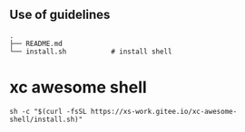 Use of guidelines
------

```shell script
.
├── README.md
└── install.sh           # install shell
```

# xc awesome shell
```shell script
sh -c "$(curl -fsSL https://xs-work.gitee.io/xc-awesome-shell/install.sh)"
```
